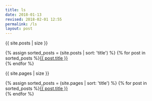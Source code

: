 ```yaml
---
title: ls
date: 2018-01-13
revised: 2018-02-01 12:55 
permalink: /ls
layout: post
---
```


{{ site.posts | size }}

{% assign sorted_posts = (site.posts | sort: 'title') %}
{% for post in sorted_posts %}<a href="{{ post.url }}">{{ post.title }}</a><br/>
{% endfor %}

{{ site.pages | size }}

{% assign sorted_posts = (site.pages | sort: 'title') %}
{% for post in sorted_posts %}<a href="{{ post.url }}">{{ post.title }}</a><br/>
{% endfor %}
